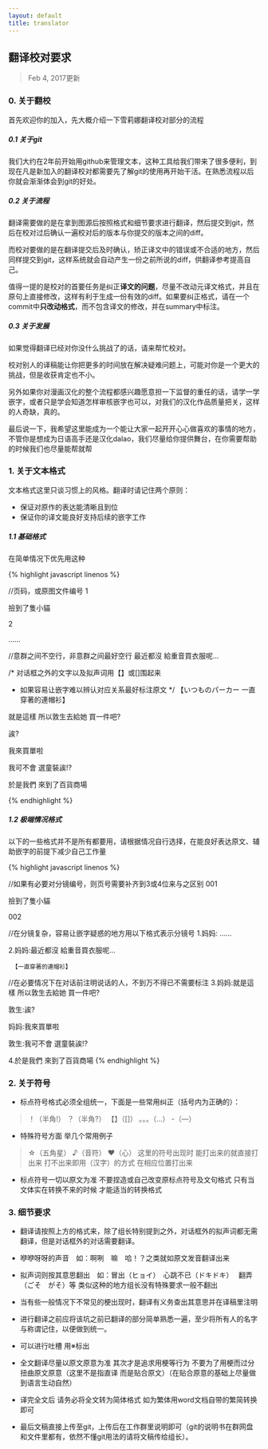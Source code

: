 ```yaml
---
layout: default
title: translator
---
```


## 翻译校对要求
>  Feb 4, 2017更新

### 0. 关于翻校

首先欢迎你的加入，先大概介绍一下雪莉娜翻译校对部分的流程

##### 0.1 关于git

我们大约在2年前开始用github来管理文本，这种工具给我们带来了很多便利，到现在凡是新加入的翻译校对都需要先了解git的使用再开始干活。在熟悉流程以后你就会渐渐体会到git的好处。

##### 0.2 关于流程

翻译需要做的是在拿到图源后按照格式和细节要求进行翻译，然后提交到git，然后在校对过后确认一遍校对后的版本与你提交的版本之间的diff。

而校对要做的是在翻译提交后及时确认，矫正译文中的错误或不合适的地方，然后同样提交到git，这样系统就会自动产生一份之前所说的diff，供翻译参考提高自己。

值得一提的是校对的首要任务是纠正**译文的问题**，尽量不改动元译文格式，并且在原句上直接修改，这样有利于生成一份有效的diff。如果要纠正格式，请在一个commit中**只改动格式**，而不包含译文的修改，并在summary中标注。

##### 0.3 关于发展

如果觉得翻译已经对你没什么挑战了的话，请来帮忙校对。

校对别人的译稿能让你把更多的时间放在解决疑难问题上，可能对你是一个更大的挑战，但是收获肯定也不小。

另外如果你对漫画汉化的整个流程都感兴趣愿意担一下监督的重任的话，请学一学嵌字，或者只是学会知道怎样审核嵌字也可以，对我们的汉化作品质量把关，这样的人奇缺，真的。

最后说一下，我希望这里能成为一个能让大家一起开开心心做喜欢的事情的地方，不管你是想成为日语高手还是汉化dalao，我们尽量给你提供舞台，在你需要帮助的时候我们也尽量能帮就帮

### 1. 关于文本格式

文本格式这里只谈习惯上的风格。翻译时请记住两个原则：

* 保证对原作的表达能清晰且到位
* 保证你的译文能良好支持后续的嵌字工作

##### 1.1 基础格式
在简单情况下优先用这种

{% highlight javascript linenos %}

//页码，或原图文件编号
1 

撿到了隻小貓

2

……

//意群之间不空行，非意群之间最好空行
最近都沒
給重音買衣服呢… 

/* 对话框之外的文字以及拟声词用【】或[]围起来
 * 如果容易让嵌字难以辨认对应关系最好标注原文
 */
【いつものパーカー 一直穿著的連帽衫】 

就是這樣
所以敦生去給她
買一件吧?

誒?

我來買單啦

我可不會
選童裝誒!?

於是我們
來到了百貨商場

{% endhighlight %}

##### 1.2 极端情况格式
以下的一些格式并不是所有都要用，请根据情况自行选择，在能良好表达原文、辅助嵌字的前提下减少自己工作量

{% highlight javascript linenos %}

//如果有必要对分镜编号，则页号需要补齐到3或4位来与之区别
001

撿到了隻小貓

002

//在分镜复杂，容易让嵌字疑惑的地方用以下格式表示分镜号
1.妈妈: ……

2.妈妈:最近都沒
      給重音買衣服呢…

     【一直穿著的連帽衫】

//在必要情况下在对话前注明说话的人，不到万不得已不需要标注
3.妈妈:就是這樣
      所以敦生去給她
      買一件吧?

  敦生:誒?

  妈妈:我來買單啦

  敦生:我可不會
      選童裝誒!?

4.於是我們
  來到了百貨商場
{% endhighlight %}

### 2. 关于符号
* 标点符号格式必须全组统一，下面是一些常用纠正（括号内为正确的）：

> ！（半角!） ？（半角?） 【】（[]）  。。。（…）  -（—）

* 特殊符号方面 举几个常用例子

> ☆（五角星） ♪（音符） ❤（心） 
这里的符号出现时 能打出来的就直接打出来 打不出来即用（汉字）的方式
在相应位置打出来

* 标点符号一切以原文为准 不要捏造或自己改变原标点符号及文句格式
  只有当文体实在转换不来的时候 才能适当的转换格式

### 3. 细节要求
* 翻译请按照上方的格式来，除了组长特别提到之外，对话框外的拟声词都无需翻译，但是对话框外的对话需要翻译。

* 咿咿呀呀的声音　如：啊咧　嘛　哈！？之类就如原文发音翻译出来

* 拟声词则按其意思翻出　如：冒出（ヒョイ）　心跳不已（ドキドキ）　
翻弄（ごそ　がそ）等 类似这种的地方组长没有特殊要求一般不翻出

* 当有些一般情况下不常见的梗出现时，翻译有义务查出其意思并在译稿里注明

* 进行翻译之前应将该坑之前已翻译的部分简单熟悉一遍，至少将所有人的名字与称谓记住，以便做到统一。

* 可以进行吐槽 用※标出

* 全文翻译尽量以原文原意为准 其次才是追求用梗等行为 不要为了用梗而过分扭曲原文原意（这里不是指直译 而是贴合原文）（在贴合原意的基础上尽量做到语言生动自然）

* 译完全文后 请务必将全文转为简体格式 如为繁体用word文档自带的繁简转换即可

* 最后文稿直接上传至git，上传后在工作群里说明即可（git的说明书在群网盘和文件里都有，依然不懂git用法的请将文稿传给组长）。